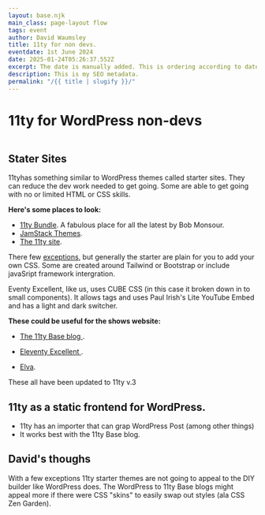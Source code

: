 ```yaml
---
layout: base.njk
main_class: page-layout flow
tags: event
author: David Waumsley
title: 11ty for non devs.
eventdate: 1st June 2024
date: 2025-01-24T05:26:37.552Z
excerpt: The date is manually added. This is ordering according to date created.
description: This is my SEO metadata.
permalink: "/{{ title | slugify }}/"
---
```


<h1 class=" popout sidelines" >11ty for WordPress non-devs</h1>

<img class=" popout" src="https://picsum.photos/id/1/1920/500" alt="">
 

## Stater Sites

11tyhas something similar to WordPress themes called starter sites. They can reduce the dev work needed to get going. Some are able to get going with no or limited HTML or CSS skills.

**Here's some places to look:**

- [11ty Bundle](https://11tybundle.dev/starters/). A fabulous place for all the latest by Bob Monsour.
- [JamStack Themes](https://jamstackthemes.dev/#ssg=eleventy).
- [The 11ty site](https://www.11ty.dev/docs/starter/).

There few [exceptions](https://github.com/CloudCannon/campus-spark-bookshop-template), but generally the starter are plain for you to add your own CSS.  Some are created around Tailwind or Bootstrap or include javaSript framework intergration.

Eventy Excellent, like us, uses CUBE CSS (in this case it broken down in to small components). It allows tags and uses Paul Irish's Lite YouTube Embed and has a light and dark switcher.

**These could be useful for the shows website:**

- [The 11ty Base blog ](https://github.com/11ty/eleventy-base-blog).

- [Eleventy Excellent ](https://github.com/11ty/eleventy-base-blog).

- [Elva](https://github.com/scottsweb/elva).


These all have been updated to 11ty v.3



## 11ty as a static frontend for WordPress.

- 11ty has an importer that can grap WordPress Post (among other things)
- It works best with the 11ty Base blog.

## David's thoughs

With a few exceptions 11ty starter themes are not going to appeal to the DIY builder like WordPress does. The WordPress to 11ty Base blogs might appeal more if there were CSS "skins" to easily swap out styles (ala CSS Zen Garden).




